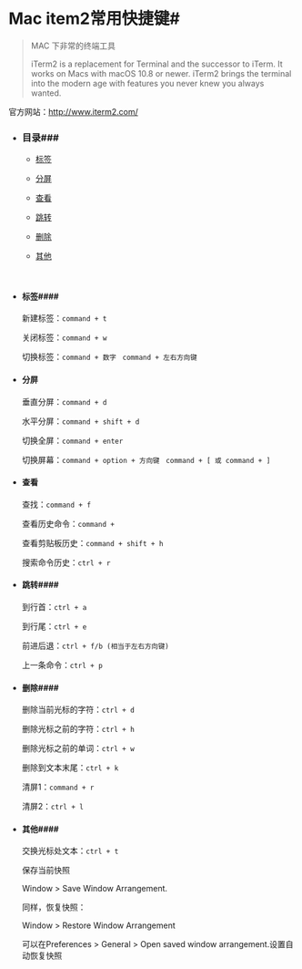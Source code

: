 # Mac item2常用快捷键#

>  MAC 下非常的终端工具
>
>  iTerm2 is a replacement for Terminal and the successor to iTerm. It works on Macs with macOS 10.8 or newer. iTerm2 brings the terminal into the modern age with features you never knew you always wanted.

官方网站：http://www.iterm2.com/



- ### 目录###

  - [标签](#标签) 

  - [分屏](#分屏)

  - [查看](#查看) 

  - [跳转](#跳转) 

  - [删除](#删除)

  - [其他](#其他) 

    ​

- #### 标签####

  新建标签：`command + t`

  关闭标签：`command + w`

  切换标签：`command + 数字` ` command + 左右方向键`

- #### 分屏

  垂直分屏：`command + d`

  水平分屏：`command + shift + d`

  切换全屏：`command + enter` 

  切换屏幕：`command + option + 方向键` ` command + [ 或 command + ]`

- #### 查看 

  查找：`command + f`

  查看历史命令：`command + `

  查看剪贴板历史：`command + shift + h`

  搜索命令历史：`ctrl + r`

- #### 跳转####

  到行首：`ctrl + a`

  到行尾：`ctrl + e`

  前进后退：`ctrl + f/b (相当于左右方向键)`

  上一条命令：`ctrl + p`

- #### 删除####

  删除当前光标的字符：`ctrl + d`

  删除光标之前的字符：`ctrl + h`

  删除光标之前的单词：`ctrl + w`

  删除到文本末尾：`ctrl + k`

  清屏1：`command + r`

  清屏2：`ctrl + l`

- #### 其他####

  交换光标处文本：`ctrl + t` 

  保存当前快照

  Window > Save Window Arrangement.

  同样，恢复快照：

  Window > Restore Window Arrangement

  可以在Preferences > General > Open saved window arrangement.设置自动恢复快照